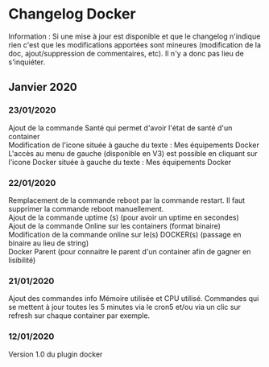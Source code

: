 # Changelog Docker

Information : Si une mise à jour est disponible et que le changelog n'indique rien c'est que les modifications apportées sont mineures (modification de la doc, ajout/suppression de commentaires, etc). Il n'y a donc pas lieu de s'inquiéter.

## Janvier 2020
### 23/01/2020
Ajout de la commande Santé qui permet d'avoir l'état de santé d'un container<br/>
Modification de l'icone située à gauche du texte : Mes équipements Docker<br/>
L'accès au menu de gauche (disponible en V3) est possible en cliquant sur l'icone Docker située à gauche du texte : Mes équipements Docker

### 22/01/2020
Remplacement de la commande reboot par la commande restart. Il faut supprimer la commande reboot manuellement.<br/>
Ajout de la commande uptime (s) (pour avoir un uptime en secondes)<br/>
Ajout de la commande Online sur les containers (format binaire)<br/>
Modification de la commande online sur le(s) DOCKER(s) (passage en binaire au lieu de string)<br/>
Docker Parent (pour connaitre le parent d'un container afin de gagner en lisibilité)<br/>

### 21/01/2020
Ajout des commandes info Mémoire utilisée et CPU utilisé. Commandes qui se mettent à jour toutes les 5 minutes via le cron5 et/ou via un clic sur refresh sur chaque container par exemple.

### 12/01/2020
Version 1.0 du plugin docker
